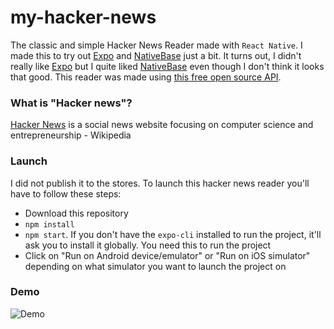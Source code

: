 # my-hacker-news
The classic and simple Hacker News Reader made with `React Native`. I made this to try out [Expo](https://expo.io/) and [NativeBase](https://nativebase.io/) just a bit.
It turns out, I didn't really like [Expo](https://expo.io/) but I quite liked [NativeBase](https://nativebase.io/) even though I don't think it looks that good.
This reader was made using [this free open source API](https://github.com/tastejs/hacker-news-pwas/blob/master/docs/api.md).

### What is "Hacker news"?


[Hacker News](https://news.ycombinator.com/) is a social news website focusing on computer science and entrepreneurship - Wikipedia

### Launch

I did not publish it to the stores.
To launch this hacker news reader you'll have to follow these steps:
* Download this repository
* `npm install`
* `npm start`. If you don't have the `expo-cli` installed to run the project, it'll ask you to install it globally. You need this to run the project
* Click on "Run on Android device/emulator" or "Run on iOS simulator" depending on what simulator you want to launch the project on

### Demo

![Demo](https://raw.githubusercontent.com/GuillaumeMunsch/my-hacker-news/tree/master/assets/demo.gif)